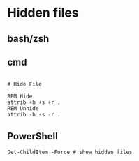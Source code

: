 # Hidden files


## bash/zsh






## cmd

```

# Hide File

REM Hide
attrib +h +s +r .
REM Unhide
attrib -h -s -r .

```




## PowerShell

```
Get-ChildItem -Force # show hidden files
```
